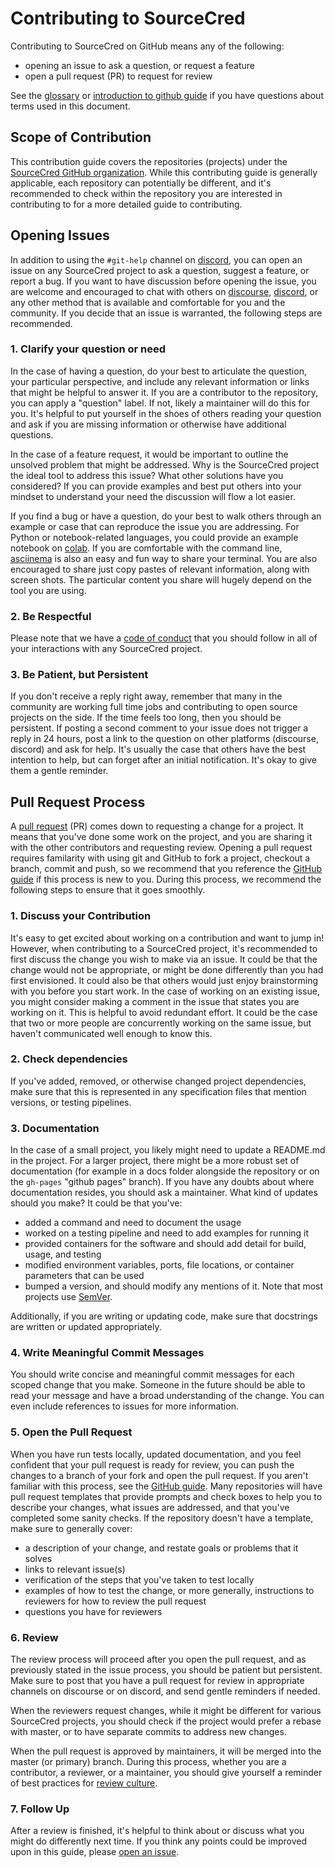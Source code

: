# Contributing to SourceCred

Contributing to SourceCred on GitHub means any of the following:

 - opening an issue to ask a question, or request a feature
 - open a pull request (PR) to request for review

See the [glossary](glossary.md) or [introduction to github guide](../guides/GITHUB.md) 
if you have questions about terms used in this document.

## Scope of Contribution

This contribution guide covers the repositories (projects) under the 
[SourceCred GitHub organization](https://github.com/sourcecred). While this contributing guide
is generally applicable, each repository can potentially be different, and it's
recommended to check within the repository you are interested
in contributing to for a more detailed guide to contributing.

## Opening Issues

In addition to using the `#git-help` channel on [discord](https://sourcecred.io/discord-invite), you can open an issue on any SourceCred project to ask a question, suggest a feature,
or report a bug. If you want to have discussion before opening the issue, you are welcome 
and encouraged to chat with others on [discourse](https://discourse.sourcecred.io/), [discord](https://sourcecred.io/discord-invite), or any other method that is available and comfortable for you and the community. If you decide that an issue is warranted, the following steps
are recommended.

### 1. Clarify your question or need

In the case of having a question, do your best to articulate the question, your particular
perspective, and include any relevant information or links that might be helpful to answer it.
If you are a contributor to the repository, you can apply a "question" label. If not,
likely a maintainer will do this for you. It's helpful to put yourself in the shoes of 
others reading your question and ask if you are missing information or otherwise have additional questions.

In the case of a feature request, it would be important to outline the unsolved problem that might be addressed.
Why is the SourceCred project the ideal tool to address this issue? What other solutions
have you considered? If you can provide examples and best put others into your mindset
to understand your need the discussion will flow a lot easier. 

If you find a bug or have a question, do your best to walk others through an example or case
that can reproduce the issue you are addressing. For Python or notebook-related languages, you
could provide an example notebook on [colab](https://colab.research.google.com/notebooks/welcome.ipynb). 
If you are comfortable with the command line, [asciinema](https://asciinema.org/) is also an easy and fun
way to share your terminal. You are also encouraged to share just copy pastes of relevant information, along
with screen shots. The particular content you share will hugely depend on the tool you are using.

### 2. Be Respectful

Please note that we have a [code of conduct](CODE_OF_CONDUCT.md) that you should follow in
all of your interactions with any SourceCred project.

### 3. Be Patient, but Persistent

If you don't receive a reply right away, remember that many in the community are
working full time jobs and contributing to open source projects on the side. If the time
feels too long, then you should be persistent. If posting a second comment to your issue
does not trigger a reply in 24 hours, post a link to the question on other platforms 
(discourse, discord) and ask for help. It's usually the case that others have the
best intention to help, but can forget after an initial notification. It's okay
to give them a gentle reminder.

## Pull Request Process

A [pull request](https://help.github.com/en/github/collaborating-with-issues-and-pull-requests/about-pull-requests) (PR) comes down to requesting a change for a project. It means that you've done some work on the project,
and you are sharing it with the other contributors and requesting review. 
Opening a pull request requires familarity with using git and GitHub to
fork a project, checkout a branch, commit and push, so we recommend that you 
reference the [GitHub guide](../guides/GITHUB.md) if this process is new to you.
During this process, we recommend the following steps to ensure that it goes smoothly.

### 1. Discuss your Contribution

It's easy to get excited about working on a contribution and want to jump in!
However, when contributing to a SourceCred project, it's recommended to first discuss the change you wish to make via an issue.
It could be that the change would not be appropriate, or might be done differently than 
you had first envisioned. It could also be that others would just enjoy brainstorming 
with you before you start work. In the case of working on an existing issue, you might consider
making a comment in the issue that states you are working on it. This is helpful to
avoid redundant effort. It could be the case that two or more people are concurrently 
working on the same issue, but haven't communicated well enough to know this.

### 2. Check dependencies

If you've added, removed, or otherwise changed project dependencies, make sure that 
this is represented in any specification files that mention versions, or testing pipelines.

### 3. Documentation

In the case of a small project, you likely might need to update a README.md in the project.
For a larger project, there might be a more robust set of documentation (for example in a docs folder
alongside the repository or on the `gh-pages` "github pages" branch). If you have
any doubts about where documentation resides, you should ask a maintainer. What kind of updates
should you make? It could be that you've:

 - added a command and need to document the usage
 - worked on a testing pipeline and need to add examples for running it
 - provided containers for the software and should add detail for build, usage, and testing
 - modified environment variables, ports, file locations, or container parameters that can be used
 - bumped a version, and should modify any mentions of it. Note that most projects use [SemVer](http://semver.org/).

Additionally, if you are writing or updating code, make sure that docstrings are written
or updated appropriately.

### 4. Write Meaningful Commit Messages

You should write concise and meaningful commit messages for each scoped
change that you make. Someone in the future should be able to read your message
and have a broad understanding of the change. You can even include references
to issues for more information.

### 5. Open the Pull Request

When you have run tests locally, updated documentation, and you feel confident that your
pull request is ready for review, you can push the changes to a branch of your fork and
open the pull request. If you aren't familiar with this process, see the [GitHub guide](../guides/GITHUB.md).
Many repositories will have pull request templates that provide prompts and check boxes
to help you to describe your changes, what issues are addressed, and that you've completed
some sanity checks. If the repository doesn't have a template, make sure to generally cover:

 - a description of your change, and restate goals or problems that it solves
 - links to relevant issue(s)
 - verification of the steps that you've taken to test locally
 - examples of how to test the change, or more generally, instructions to reviewers for how to review the pull request
 - questions you have for reviewers

### 6. Review

The review process will proceed after you open the pull request, and as
previously stated in the issue process, you should be patient but persistent.
Make sure to post that you have a pull request for review in appropriate
channels on discourse or on discord, and send gentle reminders if needed.

When the reviewers request changes, while it might be different for various SourceCred
projects, you should check if the project would prefer a rebase with master,
or to have separate commits to address new changes.
 
When the pull request is approved by maintainers, it will be merged into the
master (or primary) branch. During this process, whether you are a contributor,
 a reviewer, or a maintainer, you should give yourself a reminder of best practices
for [review culture](../culture/review_culture.md).

### 7. Follow Up

After a review is finished, it's helpful to think about or discuss what you might
do differently next time. If you think any points could be improved upon in this
guide, please [open an issue](https://github.com/sourcecred/docs/issues).
